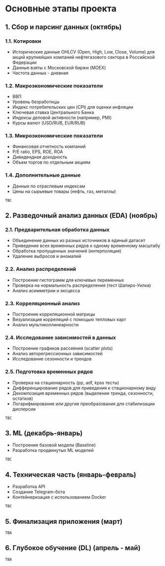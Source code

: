 # Основные этапы проекта

## 1. Сбор и парсинг данных (октябрь)

### 1.1. Котировки
- Исторические данные OHLCV (Open, High, Low, Close, Volume) для акций крупнейших компаний нефтегазового сектора в Российской Федерации
- Данные взяты с Московской биржи (MOEX)
- Частота данных - дневная

### 1.2. Макроэкономические показатели
- ВВП
- Уровень безработицы
- Индекс потребительских цен (CPI) для оценки инфляции
- Ключевая ставка Центрального Банка
- Индексы деловой активности (например, PMI)
- Курсы валют (USD/RUB, EUR/RUB)


### 1.3. Микроэкономические показатели
- Финансовая отчетность компаний
- P/E ratio, EPS, ROE, ROA
- Дивидендная доходность
- Объем торгов по отдельным акциям

### 1.4. Дополнительные данные
- Данные по отраслевым индексам
- Цены на сырьевые товары (нефть, газ, металлы)

`TBC`

## 2. Разведочный анализ данных (EDA) (ноябрь)

### 2.1. Предварительная обработка данных
- Объединение данных из разных источников в единый датасет
- Приведение всех временных рядов к одному временному масштабу
- Обработка пропущенных значений (интерполяция)
- Удаление выбросов и аномалий

### 2.2. Анализ распределений
- Построение гистограмм для ключевых переменных
- Проверка на нормальность распределения (тест Шапиро-Уилка)
- Анализ асимметрии и эксцесса

### 2.3. Корреляционный анализ
- Построение корреляционной матрицы
- Визуализация корреляций с помощью тепловых карт
- Анализ мультиколлинеарности

### 2.4. Исследование зависимостей в данных
- Построение графиков рассеяния (scatter plots)
- Анализ авторегрессионных зависимостей
- Исследование сезонности и трендов

### 2.5. Подготовка временных рядов
- Проверка на стационарность (pp, adf, kpss тесты)
- Дифференцирование рядов для приведения к стационарному виду
- Декомпозиция временных рядов (выделение тренда, сезонности, остатков)
- Логарифмирование или другие преобразования для стабилизации дисперсии

`TBC`

## 3. ML (декабрь-январь)
- Построение базовой модели (Baseline)
- Разработка продвинутых ML моделей

`TBC`

## 4. Техническая часть (январь-февраль)
- Разработка API
- Создание Telegram-бота
- Контейнеризация с использованием Docker

`TBC`

## 5. Финализация приложения (март)
`TBA`

## 6. Глубокое обучение (DL) (апрель - май)
`TBA`